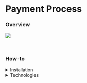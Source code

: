 # Payment Process

### Overview

![](img/abc.png)

<br>

### How-to

<details>
<summary>Installation</summary>
<br>

Clone the repositoy:<br><br>
<code>
git clone https://github.com/gilsonsf/payment-process.git
</code>
<br>
<br>
Install <b>Docker</b>: https://docs.docker.com/engine/installation/
<br>
<br>
Install <b>docker-compose</b>: https://docs.docker.com/compose/install/.
<br>
<br>
Run the following commands:
```
$ git clone https://github.com/helix-iot/helix-sandbox
$ cd payment-process
$ sudo docker-compose up
```
<br><br><br>
</details>
<details>
<summary>Technologies</summary>
<br>

- [Swagger](https://swagger.io/)

- [Spring Boot](https://spring.io/projects/spring-boot)

- [Docker](https://www.docker.com/)

- [Nginx](https://www.nginx.com/)

- [PostgresSQL](https://www.postgresql.org/)

- [RabbitMQ](https://www.rabbitmq.com/)

- [Angular](https://angular.io/)

- [Bootstrap 4](https://getbootstrap.com.br/docs/4.1/getting-started/introduction/)

https://stackoverflow.com/questions/36966337/how-to-generate-a-ddl-creation-script-with-a-modern-spring-boot-data-jpa-and-h

http://markdownpad.com/


</details>
